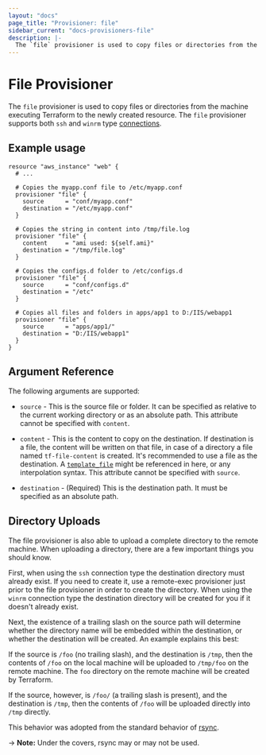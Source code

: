 ```yaml
---
layout: "docs"
page_title: "Provisioner: file"
sidebar_current: "docs-provisioners-file"
description: |-
  The `file` provisioner is used to copy files or directories from the machine executing Terraform to the newly created resource. The `file` provisioner supports both `ssh` and `winrm` type connections.
---
```


# File Provisioner

The `file` provisioner is used to copy files or directories from the machine
executing Terraform to the newly created resource. The `file` provisioner
supports both `ssh` and `winrm` type [connections](/docs/provisioners/connection.html).

## Example usage

```hcl
resource "aws_instance" "web" {
  # ...

  # Copies the myapp.conf file to /etc/myapp.conf
  provisioner "file" {
    source      = "conf/myapp.conf"
    destination = "/etc/myapp.conf"
  }

  # Copies the string in content into /tmp/file.log
  provisioner "file" {
    content     = "ami used: ${self.ami}"
    destination = "/tmp/file.log"
  }

  # Copies the configs.d folder to /etc/configs.d
  provisioner "file" {
    source      = "conf/configs.d"
    destination = "/etc"
  }

  # Copies all files and folders in apps/app1 to D:/IIS/webapp1
  provisioner "file" {
    source      = "apps/app1/"
    destination = "D:/IIS/webapp1"
  }
}
```

## Argument Reference

The following arguments are supported:

* `source` - This is the source file or folder. It can be specified as
  relative to the current working directory or as an absolute path. This
  attribute cannot be specified with `content`.

* `content` - This is the content to copy on the destination. If destination is a file,
  the content will be written on that file, in case of a directory a file named
  `tf-file-content` is created. It's recommended to use a file as the destination. A
  [`template_file`](/docs/providers/template/d/file.html) might be referenced in here, or
  any interpolation syntax. This attribute cannot be specified with `source`.

* `destination` - (Required) This is the destination path. It must be specified as an
  absolute path.

## Directory Uploads

The file provisioner is also able to upload a complete directory to the remote machine.
When uploading a directory, there are a few important things you should know.

First, when using the `ssh` connection type the destination directory must already exist.
If you need to create it, use a remote-exec provisioner just prior to the file provisioner
in order to create the directory. When using the `winrm` connection type the destination
directory will be created for you if it doesn't already exist.

Next, the existence of a trailing slash on the source path will determine whether the
directory name will be embedded within the destination, or whether the destination will
be created. An example explains this best:

If the source is `/foo` (no trailing slash), and the destination is `/tmp`, then the contents
of `/foo` on the local machine will be uploaded to `/tmp/foo` on the remote machine. The
`foo` directory on the remote machine will be created by Terraform.

If the source, however, is `/foo/` (a trailing slash is present), and the destination is
`/tmp`, then the contents of `/foo` will be uploaded directly into `/tmp` directly.

This behavior was adopted from the standard behavior of
[rsync](https://linux.die.net/man/1/rsync).

-> **Note:** Under the covers, rsync may or may not be used.
